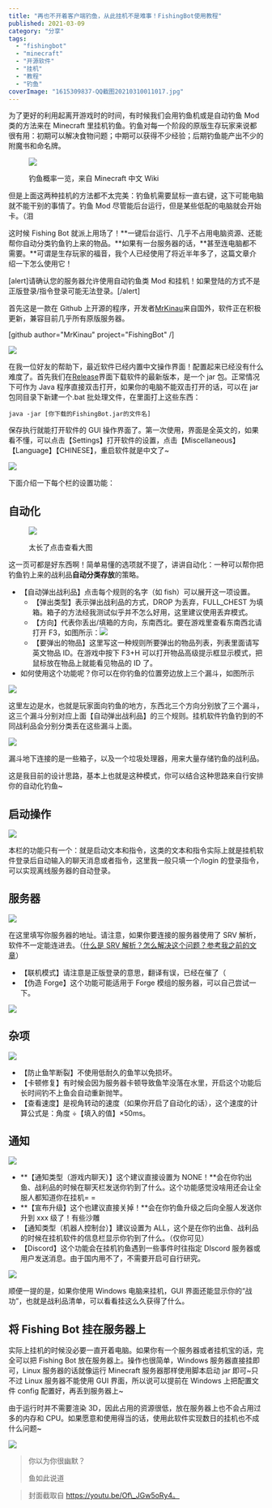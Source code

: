 ```yaml
---
title: "再也不开着客户端钓鱼，从此挂机不是难事！FishingBot使用教程"
published: 2021-03-09
category: "分享"
tags:
  - "fishingbot"
  - "minecraft"
  - "开源软件"
  - "挂机"
  - "教程"
  - "钓鱼"
coverImage: "1615309837-QQ截图20210310011017.jpg"
---
```


为了更好的利用起离开游戏时的时间，有时候我们会用钓鱼机或是自动钓鱼 Mod 类的方法来在 Minecraft 里挂机钓鱼。钓鱼对每一个阶段的原版生存玩家来说都很有用：初期可以解决食物问题；中期可以获得不少经验；后期钓鱼能产出不少的附魔书和命名牌。

<figure>

![](images/fishing1.jpg)

<figcaption>

钓鱼概率一览，来自 Minecraft 中文 Wiki

</figcaption>

</figure>

但是上面这两种挂机的方法都不太完美：钓鱼机需要鼠标一直右键，这下可能电脑就不能干别的事情了。钓鱼 Mod 尽管能后台运行，但是某些低配的电脑就会开始卡。（泪

这时候 Fishing Bot 就派上用场了！**一键后台运行、几乎不占用电脑资源、还能帮你自动分类钓鱼钓上来的物品。**如果有一台服务器的话，**甚至连电脑都不需要。**可谓是生存玩家的福音，我个人已经使用了将近半年多了，这篇文章介绍一下怎么使用它！

\[alert\]请确认您的服务器允许使用自动钓鱼类 Mod 和挂机！如果登陆的方式不是正版登录/指令登录可能无法登录。\[/alert\]

首先这是一款在 Github 上开源的程序，开发者[MrKinau](https://github.com/MrKinau)来自国外，软件正在积极更新，兼容目前几乎所有原版服务器。

\[github author="MrKinau" project="FishingBot" /\]

![](images/QQ截图20210309233748.jpg)

在我一位好友的帮助下，最近软件已经内置中文操作界面！配置起来已经没有什么难度了。首先我们在[Release](https://github.com/MrKinau/FishingBot/releases)界面下载软件的最新版本，是一个 jar 包。正常情况下可作为 Java 程序直接双击打开，如果你的电脑不能双击打开的话，可以在 jar 包同目录下新建一个.bat 批处理文件，在里面打上这些东西：

```
java -jar [你下载的FishingBot.jar的文件名]
```

保存执行就能打开软件的 GUI 操作界面了。第一次使用，界面是全英文的，如果看不懂，可以点击【Settings】打开软件的设置，点击【Miscellaneous】【Language】【CHINESE】，重启软件就是中文了~

![](images/1615304701287.png)

下面介绍一下每个栏的设置功能：

## 自动化

<figure>

![](images/QQ截图20210310000752.jpg)

<figcaption>

太长了点击查看大图

</figcaption>

</figure>

这一页可都是好东西啊！简单易懂的选项就不提了，讲讲自动化：一种可以帮你把钓鱼钓上来的战利品**自动分类存放**的策略。

- 【自动弹出战利品】点击每个规则的名字（如 fish）可以展开这一项设置。
  - 【弹出类型】表示弹出战利品的方式，DROP 为丢弃，FULL_CHEST 为填箱。箱子的方法经我测试似乎并不怎么好用，这里建议使用丢弃模式。
  - 【方向】代表你丢出/填箱的方向，东南西北。要在游戏里查看东南西北请打开 F3，如图所示：![](images/1615306985-QQ截图20210310001816.jpg)
  - 【要弹出的物品】这里写这一种规则所要弹出的物品列表，列表里面请写英文物品 ID。在游戏中按下 F3+H 可以打开物品高级提示框显示模式，把鼠标放在物品上就能看见物品的 ID 了。
- 如何使用这个功能呢？你可以在你钓鱼的位置旁边放上三个漏斗，如图所示

![](images/QQ截图20210310001719.jpg)

这里左边是水，也就是玩家面向钓鱼的地方，东西北三个方向分别放了三个漏斗，这三个漏斗分别对应上面【自动弹出战利品】的三个规则。挂机软件钓鱼钓到的不同战利品会分别分类丢在这些漏斗上面。

![](images/QQ截图20210310001852.jpg)

漏斗地下连接的是一些箱子，以及一个垃圾处理器，用来大量存储钓鱼的战利品。

这是我目前的设计思路，基本上也就是这种模式，你可以结合这种思路来自行安排你的自动化钓鱼~

## 启动操作

![](images/1615305063063.png)

本栏的功能只有一个：就是启动文本和指令，这类的文本和指令实际上就是挂机软件登录后自动输入的聊天消息或者指令，这里我一般只填一个/login 的登录指令，可以实现离线服务器的自动登录。

## 服务器

![](images/QQ截图20210309235331.jpg)

在这里填写你服务器的地址。请注意，如果你要连接的服务器使用了 SRV 解析，软件不一定能连进去。（[什么是 SRV 解析？怎么解决这个问题？参考我之前的文章](https://magma.ink/nosrv/)）

- 【联机模式】请注意是正版登录的意思，翻译有误，已经在催了（
- 【伪造 Forge】这个功能可能适用于 Forge 模组的服务器，可以自己尝试一下。

![](images/QQ截图20210309235653.jpg)

## 杂项

![](images/QQ截图20210310000145.jpg)

- 【防止鱼竿断裂】不使用低耐久的鱼竿以免损坏。
- 【卡顿修复】有时候会因为服务器卡顿导致鱼竿没落在水里，开启这个功能后长时间钓不上鱼会自动重新抛竿。
- 【查看速度】是视角转动的速度（如果你开启了自动化的话），这个速度的计算公式是：角度 ÷【填入的值】×50ms。

## 通知

![](images/QQ截图20210310003237.jpg)

- **【通知类型（游戏内聊天）】这个建议直接设置为 NONE！**会在你钓出鱼、战利品的时候在聊天栏发送你钓到了什么。这个功能感觉没啥用还会让全服人都知道你在挂机= =
- **【宣布升级】这个也建议直接关掉！**会在你钓鱼升级之后向全服人发送你升到 xxx 级了！有些沙雕
- 【通知类型（机器人控制台）】建议设置为 ALL，这个是在你钓出鱼、战利品的时候在挂机软件的信息栏显示你钓到了什么。（仅你可见）
- 【Discord】这个功能会在挂机钓鱼遇到一些事件时往指定 DIscord 服务器或用户发送消息。由于国内用不了，不需要开启可自行研究。

![](images/QQ截图20210310004031.jpg)

顺便一提的是，如果你使用 Windows 电脑来挂机，GUI 界面还能显示你的“战功”，也就是战利品清单，可以看看挂这么久获得了什么。

## 将 Fishing Bot 挂在服务器上

实际上挂机的时候没必要一直开着电脑。如果你有一个服务器或者挂机宝的话，完全可以把 Fishing Bot 放在服务器上。操作也很简单，Windows 服务器直接挂即可，Linux 服务器的话就像运行 Minecraft 服务器那样使用脚本启动 jar 即可~只不过 Linux 服务器不能使用 GUI 界面，所以说可以提前在 Windows 上把配置文件 config 配置好，再丢到服务器上~

由于运行时并不需要渲染 3D，因此占用的资源很低，放在服务器上也不会占用过多的内存和 CPU。如果愿意和使用得当的话，使用此软件实现数日的挂机也不成什么问题~

![](images/6kb2iere3j8nnqic7l32kjdmz72a0ve.png)

> 你以为你很幽默？
>
> 鱼如此说道

> 封面截取自 https://youtu.be/Of\_JGw5oRy4。
